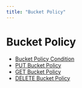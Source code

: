 ```yaml
---
title: "Bucket Policy"
---
```


# Bucket Policy

- [Bucket Policy Condition](./policy_condition)
- [PUT Bucket Policy](./put_policy)
- [GET Bucket Policy](./get_policy)
- [DELETE Bucket Policy](./delete_policy)

